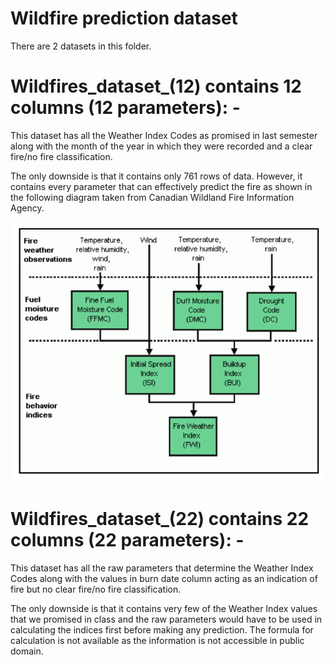 # Wildfire prediction dataset

There are 2 datasets in this folder.

# Wildfires_dataset_(12) contains 12 columns (12 parameters): -

 This dataset has all the Weather Index Codes as promised in last semester along with the month of the year in which they were recorded and a clear fire/no fire classification.
 
 The only downside is that it contains only 761 rows of data. However, it contains every parameter that can effectively predict the fire as shown in the following diagram taken from Canadian Wildland Fire Information Agency.
 
 
 ![wildfire](https://github.com/San-Jose-State-University-Students/Inferno-Alert-WildFire-Prediction-System/blob/main/Data/Fire-Weather.png)
 
 # Wildfires_dataset_(22) contains 22 columns (22 parameters): -

 This dataset has all the raw parameters that determine the Weather Index Codes along with the values in burn date column acting as an indication of fire but no clear fire/no fire classification.
 
 The only downside is that it contains very few of the Weather Index values that we promised in class and the raw parameters would have to be used in calculating the indices first before making any prediction. The formula for calculation is not available as the information is not accessible in public domain.
 
 
 
